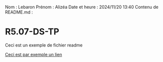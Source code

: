 Nom : Lebaron
Prénom : Alizéa
Date et heure : 2024/11/20 13:40
Contenu de README.md :
# R5.07-DS-TP

Ceci est un exemple de fichier readme

[Ceci est par exemple un lien](https://www.youtube.com/watch?v=dQw4w9WgXcQ)
